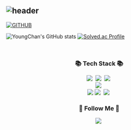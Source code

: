 <div align="left">
  
![header](https://capsule-render.vercel.app/api?type=waving&color=timeGradient&text=Welcome%20to%20YoungChan's%20GitHub%20👋&animation=twinkling&fontSize=35&fontAlignY=40&fontAlign=70&height=250)
---
  
[![GITHUB](https://hits.seeyoufarm.com/api/count/incr/badge.svg?url=https://github.com/ShinYoungChan/ShinYoungChan&count_bg=%23F29494&title_bg=%232F2E2E&icon=github.svg&icon_color=%23FFFFFF&title=GITHUB&edge_flat=false)](https://github.com/ShinYoungChan/ShinYoungChan)

![YoungChan's GitHub stats](https://github-readme-stats.vercel.app/api?username=ShinYoungChan&show_icons=true&theme=radical)
[![Solved.ac Profile](http://mazassumnida.wtf/api/v2/generate_badge?boj=kkkchips)](https://solved.ac/kkkchips/)
 
<br>

<h3 align="center">📚 Tech Stack 📚</h3>
<p align="center">
  <img src="https://img.shields.io/badge/Go-00ADD8?style=flat-square&logo=Go&logoColor=white"/></a>&nbsp
  <img src="https://img.shields.io/badge/Python-3776AB?style=flat-square&logo=Python&logoColor=white"/></a>&nbsp 
  <img src="https://img.shields.io/badge/C++-00599C?style=flat-square&logo=C%2B%2B&logoColor=white"/></a>&nbsp 
  <br>
  <img src="https://img.shields.io/badge/Oracle-f80000?style=flat-square&logo=Oracle&logoColor=white"/></a>&nbsp
  <br>
  <img src="https://img.shields.io/badge/Visual Studio Code-007ACC?style=flat-square&logo=Visual Studio Code&logoColor=white"/></a>
 <img src="https://img.shields.io/badge/PyCharm-000000?style=flat-square&logo=PyCharm&logoColor=white"/></a>&nbsp 
  <img src="https://img.shields.io/badge/GitHub-181717?style=flat-square&logo=GitHub&logoColor=white"/></a>&nbsp 
</p>

<h3 align="center">🌈 Follow Me 🌈</h3>
<p align="center">
  <a href="[https://velog.io/@hyeinisfree](https://honeysuckle-tarsal-33e.notion.site/Shin-Youngchan-8dbea6521ecb486b80a86e244db83c6a)"><img src="https://img.shields.io/badge/Notion-000000?style=flat-square&logo=notion&logoColor=white&link=[https://velog.io/@hyeinisfree](https://honeysuckle-tarsal-33e.notion.site/Shin-Youngchan-8dbea6521ecb486b80a86e244db83c6a)https://honeysuckle-tarsal-33e.notion.site/Shin-Youngchan-8dbea6521ecb486b80a86e244db83c6a"/></a>&nbsp
